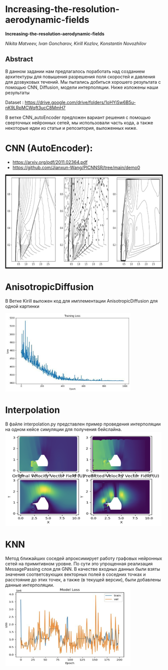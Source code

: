 # Increasing-the-resolution-aerodynamic-fields



**Increasing-the-resolution-aerodynamic-fields**

*Nikita Matveev, Ivan Goncharov, Kirill Kozlov, Konstantin Novozhilov*


## Abstract 
  В данном задании нам предлагалось поработать над созданием архитектуры для повышения разрешения поля скоростей и давления для дозвуковых течений. Мы пытались добиться хорошего результата с помощью CNN, Diffusion, модели интерполяции. Ниже изложены наши результаты



Dataset : https://drive.google.com/drive/folders/1oHYiSw6B5u-nK9LRpMCWqft3ucC8MmH7

В ветке CNN_autoEncoder предложен вариант решения с помощью сверточных нейронных сетей, мы использовали часть кода, а также некоторые идеи из статьи и репозитория, выложенных ниже.

# CNN (AutoEncoder):

- https://arxiv.org/pdf/2011.02364.pdf
- https://github.com/Jianxun-Wang/PICNNSR/tree/main/demo0

<img src="autoencoder_visualisation.png" width="600" height="300">

# AnisotropicDiffusion
В Ветке Kirill выложен код для имплементации  AnisotropicDiffusion для одной картинки

<img src="Loss_diff.jpg" width="400" height="250">

# Interpolation 
В файле interpolation.py представлен пример проведения интерполяции на одном кейсе симуляции для получения бейслайна.
<img src="interpol.png" width="500" height="300">

# KNN
Метод ближайших соседей апроксимирует работу графовых нейронных сетей на примитивном уровне. По сути это упрощенная реализация MessagePassing слоя для GNN. В качестве входных данных были взяты значения соответсвующих векторных полей в соседних точках и расстояние до этих точек, а также (в текущей версии), были добавлены данные интерполяции.
<img src="perseptron.png" width="400" height="250">
